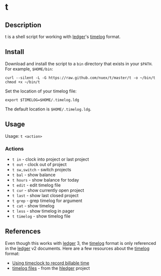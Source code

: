 # t #

## Description ##

t is a shell script for working with [ledger][]'s [timelog][] format.

## Install ##

Download and install the script to a `bin` directory that exists in your `$PATH`. For example, `$HOME/bin`:

    curl --silent -L -G https://raw.github.com/nuex/t/master/t -o ~/bin/t
    chmod +x ~/bin/t

Set the location of your timelog file:

    export $TIMELOG=$HOME/.timelog.ldg

The default location is `$HOME/.timelog.ldg`.

## Usage ##

Usage: `t <action>`

### Actions ###

- `t in` - clock into project or last project
- `t out` - clock out of project
- `t sw,switch` - switch projects
- `t bal` - show balance
- `t hours` - show balance for today
- `t edit` - edit timelog file
- `t cur` - show currently open project
- `t last` - show last closed project
- `t grep` - grep timelog for argument
- `t cat` - show timelog
- `t less` - show timelog in pager
- `t timelog` - show timelog file

## References ##

Even though this works with [ledger][] 3, the [timelog][] format is only referenced in the [ledger][] v2 documents.  Here are a few resources about the [timelog][] format:

- [Using timeclock to record billable time][timelog]
- [timelog files][htl] - from the [hledger][] project

[ledger]: http://ledger-cli.org
[timelog]: http://ledger-cli.org/2.6/ledger.html#Using-timeclock-to-record-billable-time
[htl]: http://hledger.org/MANUAL.html#timelog-files
[hledger]: http://hledger.org/
